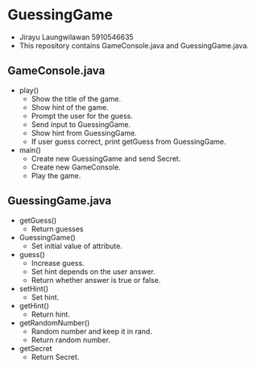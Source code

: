 # GuessingGame
* Jirayu Laungwilawan 5910546635
* This repository contains GameConsole.java and GuessingGame.java.

## GameConsole.java
* play()
  * Show the title of the game.
  * Show hint of the game.
  * Prompt the user for the guess.
  * Send input to GuessingGame.
  * Show hint from GuessingGame.
  * If user guess correct, print getGuess from GuessingGame.
* main()
  * Create new GuessingGame and send Secret.
  * Create new GameConsole.
  * Play the game.

## GuessingGame.java
* getGuess()
  * Return guesses
* GuessingGame()
  * Set initial value of attribute.
* guess()
  * Increase guess.
  * Set hint depends on the user answer.
  * Return whether answer is true or false.
* setHint()
  * Set hint.
* getHint()
  * Return hint.
* getRandomNumber()
  * Random number and keep it in rand.
  * Return random number.
* getSecret
  * Return Secret.

